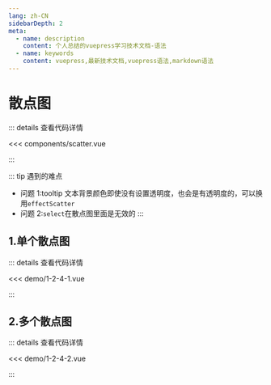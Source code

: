 ```yaml
---
lang: zh-CN
sidebarDepth: 2
meta:
  - name: description
    content: 个人总结的vuepress学习技术文档-语法
  - name: keywords
    content: vuepress,最新技术文档,vuepress语法,markdown语法
---
```


# 散点图

::: details 查看代码详情

<<< components/scatter.vue

:::

::: tip 遇到的难点

- 问题 1:tooltip 文本背景颜色即使没有设置透明度，也会是有透明度的，可以换用`effectScatter`
- 问题 2:`select`在散点图里面是无效的
  :::

## 1.单个散点图

  <Container url="https://zhoubichuan.com/resume/?1-2-4-1.vue" />

::: details 查看代码详情

<<< demo/1-2-4-1.vue

:::

## 2.多个散点图

  <Container url="https://zhoubichuan.com/resume/?1-2-4-2.vue" />

::: details 查看代码详情

<<< demo/1-2-4-2.vue

:::
